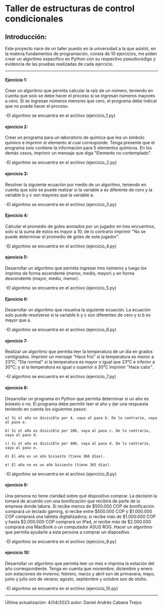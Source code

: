 #  Taller de estructuras de control condicionales

## Introducción: 
Este proyecto nace de un taller puesto en la universidad a la que asistió, en la materia fundamentos de programación, consta de 10 ejercicios, me piden crear un algoritmo específico en Python con su respectivo pseudocódigo y evidencia de las pruebas realizadas de cada ejercicio.

------------
#### Ejercicio 1: 
Crear un algoritmo que permita calcular la raíz de un número, teniendo en cuenta que solo se debe hacer el proceso si se ingresan números mayores a cero. Si se ingresan números menores que cero, el programa debe indicar que no puede hacer el proceso. 

-El algoritmo se encuentra en el archivo (ejercicio_1.py)

#### ejercicio 2:
Crear un programa para un laboratorio de química que lea un símbolo químico e imprimir el elemento al cual corresponde. Tenga presente que el programa solo contiene la información para 5 elementos químicos. En los demás casos, imprimir un mensaje que diga "Elemento no contemplado". 

-El algoritmo se encuentra en el archivo (ejercicio_2.py)

#### ejercicio 3:
Resolver la siguiente ecuación por medio de un algoritmo, teniendo en cuenta que solo se puede realizar si la variable a es diferente de cero y la variable b y c son mayores que la variable a. 

-El algoritmo se encuentra en el archivo (ejercicio_3.py)

#### Ejercicio 4:
Calcular el promedio de goles anotados por un jugador en tres encuentros, solo si la suma de estos es mayor a 10; de lo contrario imprimir "No se puede determinar el promedio de goles de este jugador". 

-El algoritmo se encuentra en el archivo (ejercicio_4.py)

#### ejercicio 5:
Desarrollar un algoritmo que permita ingresar tres números y luego los imprima de forma ascendente (menor, medio, mayor) y en forma descendente (mayor, medio, menor). 

-El algoritmo se encuentra en el archivo (ejercicio_5.py)

#### Ejercicio 6:
Desarrollar un algoritmo que resuelva la siguiente ecuación. La ecuación solo puede resolverse si la variable b y c son diferentes de cero y si b es mayor que a. 

-El algoritmo se encuentra en el archivo (ejercicio_6.py)

#### ejercicio 7: 
Realizar un algoritmo que permita leer la temperatura de un día en grados centígrados. Imprimir un mensaje "Hace frío" si la temperatura es menor a 23°C; "Día normal" si la temperatura es mayor o igual que 23°C e inferior a 30°C; y si la temperatura es igual o superior a 30°C imprimir "Hace calor". 

-El algoritmo se encuentra en el archivo (ejercicio_7.py)

#### ejercicio 8:
Desarrollar un programa en Python que permita determinar si un año es bisiesto o no. El programa debe permitir leer el año y dar una respuesta teniendo en cuenta los siguientes pasos: 

	a) Si el año es divisible por 4, vaya al paso b. De lo contrario, vaya al paso e. 
	
	b) Si el año es divisible por 100, vaya al paso c. De lo contrario, vaya al paso d. 
	
	c) Si el año es divisible por 400, vaya al paso d. De lo contrario, vaya al paso e. 
	
	d) El año es un año bisiesto (tiene 366 días). 
	
	e) El año no es un año bisiesto (tiene 365 días). 

-El algoritmo se encuentra en el archivo (ejercicio_8.py)

#### ejercicio 9:
Una persona no tiene claridad sobre qué dispositivo comprar. La decisión la tomará de acuerdo con una bonificación que recibirá de parte de la empresa donde labora. Si recibe menos de $500.000 COP de bonificación comprará un teclado gaming, si recibe entre $500.000 COP y $1.000.000 COP comprará una tableta digitalizadora; si recibe más de $1.000.000 COP y hasta $2.000.000 COP comprará un iPad, si recibe más de $2.000.000 comprará una MacBook o un computador ASUS ROG. Hacer un algoritmo que permita ayudarle a esta persona a comprar un dispositivo. 

-El algoritmo se encuentra en el archivo (ejercicio_9.py)


#### ejercicio 10:
Desarrollar un algoritmo que permita leer un mes e imprima la estación del año correspondiente. Tenga en cuenta que noviembre, diciembre y enero son estaciones de invierno; febrero, marzo y abril son de primavera; mayo, junio y julio son de verano; agosto, septiembre y octubre son de otoño. 

-El algoritmo se encuentra en el archivo (ejercicio_10.py)


------------

Última actualización:  4/04/2023
autor: Daniel Andrés Cabana Trejos